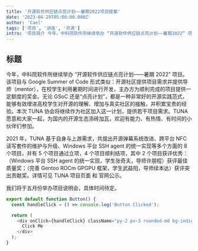 ```yaml
---
title: '开源软件供应链点亮计划——暑期2022项目提案'
date: '2023-04-29T05:08:00.000Z'
author: 'Cael'
tags: ['项目', '讲座', '开源']
intro: '项目简介 今年，中科院软件所继续举办 “开源软件供应链点亮计划——暑期2022” 项目。该项目与 Google Summer of Code 形式类似：开源社区提供项目需求并提供导师'
---
```


## 标题

今年，中科院软件所继续举办 “开源软件供应链点亮计划——暑期 2022” 项目。该项目与 Google Summer of Code 形式类似：开源社区提供项目需求并提供导师（mentor），在校学生利用暑期时间进行开发，主办方为顺利完成的项目提供一定额度的奖金。无论 GSoC 还是“点亮计划”，都是一种非常好的开源实践范式，能够有效增进高校学生对开源的理解、增加与真实社区的接触，并积累宝贵的经验。本次 TUNA 协会将继续作为社区加入这一计划，提供若干项目需求。TUNA 愿意和大家一起，为国内的开源生态添砖加瓦，欢迎有能力、有热情、有时间的小伙伴们参加。

2021 年，TUNA 基于自身与上游需求，共提出开源弹幕系统改进、跨平台 NFC 读写套件的维护与升级、Windows 平台 SSH agent 的统一实现等多个方面的 8 个项目，并有 5 个项目通过立项，4 个项目顺利结项，其中 2 个项目获评优秀：（Windows 平台 SSH agent 的统一实现，学生张奇夫，导师许朋程）获评最佳质量奖；（完善 Gentoo ROCm GPGPU 框架，学生武益阳，导师续本达）获评突出贡献奖。详情可见 TUNA 项目页面 和 官网公示。

我们将于五月份举办项目说明会，具体时间待定。

```javascript
export default function Button() {
  const handleClick = () => console.log('Button Clicked');

  return (
    <div onClick={handleClick} className="py-2 px-3 rounded-md bg-indigo-600 text-white">
      Click Me
    </div>
  );
}
```
